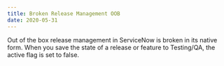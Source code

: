 ```yaml
---
title: Broken Release Management OOB
date: 2020-05-31
---
```


Out of the box release management in ServiceNow is broken in its native form. When you save the state of a release or feature to Testing/QA, the active flag is set to false.